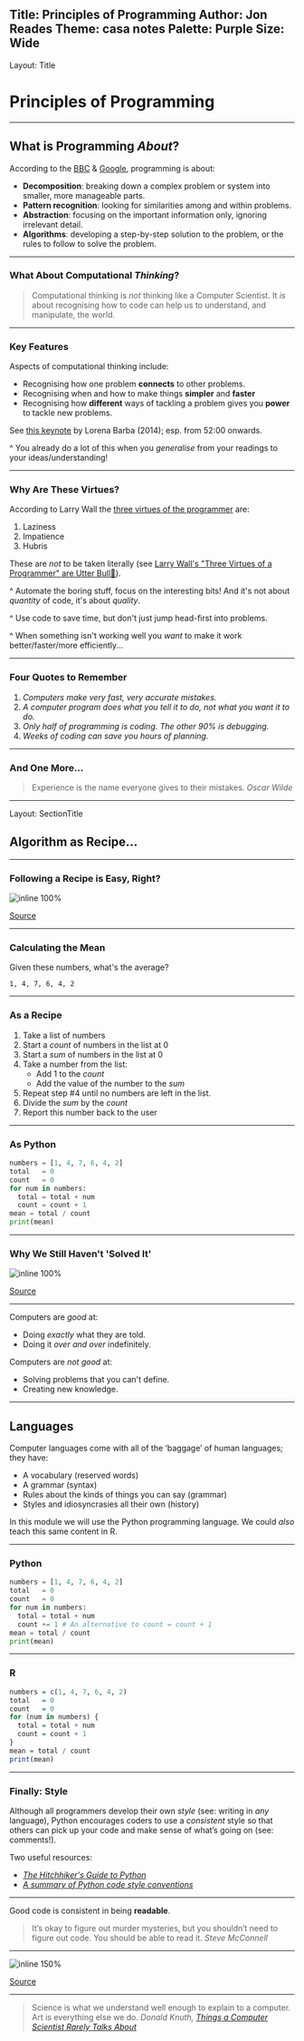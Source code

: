 Title: Principles of Programming
Author: Jon Reades
Theme: casa notes
Palette: Purple
Size: Wide
---
Layout: Title
# Principles of Programming

---

## What is Programming *About*?

According to the [BBC](https://www.bbc.co.uk/bitesize/guides/zp92mp3/revision/1) & [Google](https://edu.google.com/resources/programs/exploring-computational-thinking/index.html#!ct-overview), programming is about:

- **Decomposition**: breaking down a complex problem or system into smaller, more manageable parts.
- **Pattern recognition**: looking for similarities among and within problems.
- **Abstraction**: focusing on the important information only, ignoring irrelevant detail.
- **Algorithms**: developing a step-by-step solution to the problem, or the rules to follow to solve the problem.

---

### What About Computational *Thinking*?

> Computational thinking is *not* thinking like a Computer Scientist. It *is* about recognising how to code can help us to understand, and manipulate, the world.

---

### Key Features

Aspects of computational thinking include:

- Recognising how one problem **connects** to other problems.
- Recognising when and how to make things **simpler** and **faster**
- Recognising how **different** ways of tackling a problem gives you **power** to tackle new problems.

See [this keynote](https://youtu.be/TWxwKDT88GU?t=3120) by Lorena Barba (2014); esp. from 52:00 onwards.

^ You already do a lot of this when you *generalise* from your readings to your ideas/understanding!

---

### Why Are These Virtues?

According to Larry Wall the [three virtues of the programmer](http://threevirtues.com/) are:

1. Laziness
2. Impatience
3. Hubris

These are *not* to be taken literally (see [Larry Wall's "Three Virtues of a Programmer" are Utter Bull💩](https://hackernoon.com/larry-walls-three-virtues-of-a-programmer-are-utter-bullshit-fykp32ck)).

^ Automate the boring stuff, focus on the interesting bits! And it's not about *quantity* of code, it's about *quality*.

^ Use code to save time, but don't just jump head-first into problems.

^ When something isn't working well you *want* to make it work better/faster/more efficiently...

---

### Four Quotes to Remember

1. *Computers make very fast, very accurate mistakes.*
2. *A computer program does what you tell it to do, 
    not what you want it to do.*
3. *Only half of programming is coding. 
    The other 90% is debugging.*
4. *Weeks of coding can save you hours of planning.*

---

### And One More...

> Experience is the name everyone gives to their mistakes. <cite>Oscar Wilde</cite>

---
Layout: SectionTitle
## Algorithm as Recipe... 

---

### Following a Recipe is Easy, Right?

![inline 100%](./img/Algorithms.png)

[Source](https://xkcd.com/1743/)

---

### Calculating the Mean

Given these numbers, what's the average?
```
1, 4, 7, 6, 4, 2
```

---

### As a Recipe

1. Take a list of numbers
2. Start a *count* of numbers in the list at 0
3. Start a *sum* of numbers in the list at 0
4. Take a number from the list:
   - Add 1 to the *count*
   - Add the value of the number to the *sum*
5. Repeat step #4 until no numbers are left in the list.
6. Divide the *sum* by the *count*
7. Report this number back to the user

---

### As Python

```python
numbers = [1, 4, 7, 6, 4, 2]
total   = 0
count   = 0
for num in numbers:
  total = total + num 
  count = count + 1
mean = total / count
print(mean)
```

---

### Why We Still Haven't 'Solved It'

![inline 100%](./img/Hard_Problems.png)

[Source](https://xkcd.com/1831/)

---

Computers are *good* at:

- Doing *exactly* what they are told.
- Doing it *over and over* indefinitely.

Computers are *not good* at:

- Solving problems that you can't define.
- Creating new knowledge.

---

## Languages

Computer languages come with all of the ‘baggage’ of human languages; they have:

- A vocabulary (reserved words)
- A grammar (syntax)
- Rules about the kinds of things you can say (grammar)
- Styles and idiosyncrasies all their own (history)

In this module we will use the Python programming language. We could *also* teach this same content in R.

---

### Python

```python
numbers = [1, 4, 7, 6, 4, 2]
total   = 0
count   = 0
for num in numbers:
  total = total + num 
  count += 1 # An alternative to count = count + 1
mean = total / count
print(mean)
```

---

### R

```R
numbers = c(1, 4, 7, 6, 4, 2)
total   = 0
count   = 0
for (num in numbers) {
  total = total + num
  count = count + 1
}
mean = total / count
print(mean)
```

---

### Finally: Style

Although all programmers develop their own *style* (see: writing in *any* language), Python encourages coders to use a *consistent* style so that others can pick up your code and make sense of what’s going on (see: comments!).

Two useful resources:

- [*The Hitchhiker's Guide to Python*](http://docs.python-guide.org/en/latest/writing/style/)
- [*A summary of Python code style conventions*](https://robinwinslow.uk/2014/01/05/summary-of-python-code-style-conventions/)

---

Good code is consistent in being **readable**.

>  It’s okay to figure out murder mysteries, but you shouldn’t need to figure out code. You should be able to read it. <cite>Steve McConnell</cite>

---

![inline 150%](./img/Coding_Style.png)

[Source](https://xkcd.com/1513/)

---

> Science is what we understand well enough to explain to a computer. Art is everything else we do. <cite>Donald Knuth, [*Things a Computer Scientist Rarely Talks About*](https://www.goodreads.com/book/show/484459.Things_a_Computer_Scientist_Rarely_Talks_About)</cite>
